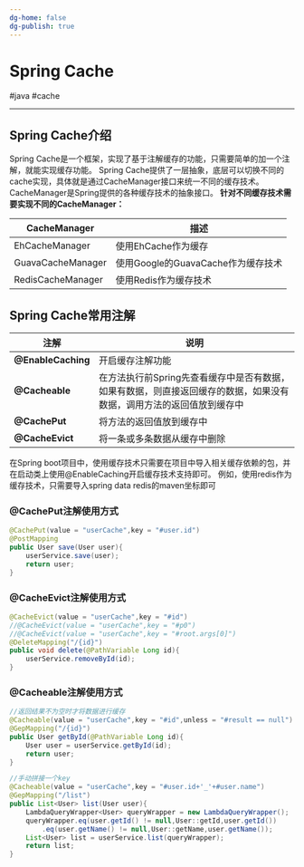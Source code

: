 ```yaml
---
dg-home: false
dg-publish: true
---
```

# Spring Cache
#java #cache

---
## Spring Cache介绍
Spring Cache是一个框架，实现了基于注解缓存的功能，只需要简单的加一个注解，就能实现缓存功能。
Spring Cache提供了一层抽象，底层可以切换不同的cache实现，具体就是通过CacheManager接口来统一不同的缓存技术。
CacheManager是Spring提供的各种缓存技术的抽象接口。
**针对不同缓存技术需要实现不同的CacheManager：**

|CacheManager|描述|
|--|--|
|EhCacheManager|使用EhCache作为缓存|
|GuavaCacheManager|使用Google的GuavaCache作为缓存技术|
|RedisCacheManager|使用Redis作为缓存技术|

## Spring Cache常用注解

|注解|说明|
|--|--|
|**@EnableCaching**|开启缓存注解功能|
|**@Cacheable**|在方法执行前Spring先查看缓存中是否有数据，如果有数据，则直接返回缓存的数据，如果没有数据，调用方法的返回值放到缓存中|
|**@CachePut**|将方法的返回值放到缓存中|
|**@CacheEvict**|将一条或多条数据从缓存中删除|

在Spring boot项目中，使用缓存技术只需要在项目中导入相关缓存依赖的包，并在启动类上使用@EnableCaching开启缓存技术支持即可。
例如，使用redis作为缓存技术，只需要导入spring data redis的maven坐标即可

### @CachePut注解使用方式

```java
@CachePut(value = "userCache",key = "#user.id")
@PostMapping
public User save(User user){
	userService.save(user);
	return user;
}
```

### @CacheEvict注解使用方式
```java
@CacheEvict(value = "userCache",key = "#id")
//@CacheEvict(value = "userCache",key = "#p0")
//@CacheEvict(value = "userCache",key = "#root.args[0]")
@DeleteMapping("/{id}")
public void delete(@PathVariable Long id){
	userService.removeById(id);
}
```
### @Cacheable注解使用方式
```java
//返回结果不为空时才将数据进行缓存
@Cacheable(value = "userCache",key = "#id",unless = "#result == null")
@GepMapping("/{id}")
public User getById(@PathVariable Long id){
	User user = userService.getById(id);
	return user;
}

//手动拼接一个key
@Cacheable(value = "userCache",key = "#user.id+'_'+#user.name")
@GepMapping("/list")
public List<User> list(User user){
	LambdaQueryWrapper<User> queryWrapper = new LambdaQueryWrapper();
	queryWrapper.eq(user.getId() != null,User::getId,user.getId())
		.eq(user.getName() != null,User::getName,user.getName());
	List<User> list = userService.list(queryWrapper);
	return list;
}
```